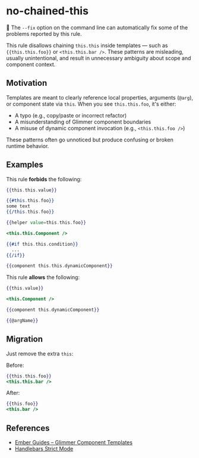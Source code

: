 # no-chained-this

🔧 The `--fix` option on the command line can automatically fix some of the problems reported by this rule.

This rule disallows chaining `this.this` inside templates — such as `{{this.this.foo}}` or `<this.this.bar />`. These patterns are misleading, usually unintentional, and result in unnecessary ambiguity about scope and component context.

## Motivation

Templates are meant to clearly reference local properties, arguments (`@arg`), or component state via `this`. When you see `this.this.foo`, it's either:

- A typo (e.g., copy/paste or incorrect refactor)
- A misunderstanding of Glimmer component boundaries
- A misuse of dynamic component invocation (e.g., `<this.this.foo />`)

These patterns often go unnoticed but produce confusing or broken runtime behavior.

## Examples

This rule **forbids** the following:

```hbs
{{this.this.value}}
```

```hbs
{{#this.this.foo}}
some text
{{/this.this.foo}}
```

```hbs
{{helper value=this.this.foo}}
```

```hbs
<this.this.Component />
```

```hbs
{{#if this.this.condition}}
  ...
{{/if}}
```

```hbs
{{component this.this.dynamicComponent}}
```

This rule **allows** the following:

```hbs
{{this.value}}
```

```hbs
<this.Component />
```

```hbs
{{component this.dynamicComponent}}
```

```hbs
{{@argName}}
```

## Migration

Just remove the extra `this`:

Before:

```hbs
{{this.this.foo}}
<this.this.bar />
```

After:

```hbs
{{this.foo}}
<this.bar />
```

## References

- [Ember Guides – Glimmer Component Templates](https://guides.emberjs.com/v5.5.0/upgrading/current-edition/glimmer-components/)
- [Handlebars Strict Mode](https://github.com/emberjs/rfcs/blob/master/text/0496-handlebars-strict-mode.md)

